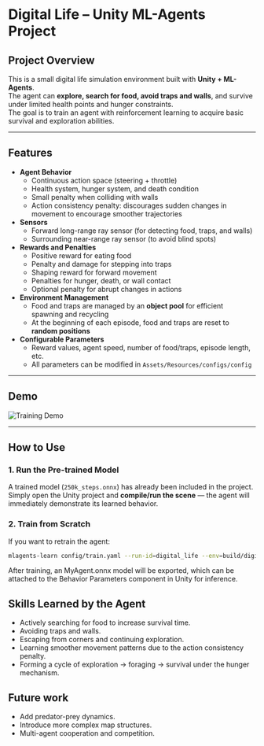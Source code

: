 # Digital Life – Unity ML-Agents Project

## Project Overview
This is a small digital life simulation environment built with **Unity + ML-Agents**.  
The agent can **explore, search for food, avoid traps and walls**, and survive under limited health points and hunger constraints.  
The goal is to train an agent with reinforcement learning to acquire basic survival and exploration abilities.  

---

## Features
- **Agent Behavior**
  - Continuous action space (steering + throttle)  
  - Health system, hunger system, and death condition  
  - Small penalty when colliding with walls  
  - Action consistency penalty: discourages sudden changes in movement to encourage smoother trajectories  
- **Sensors**
  - Forward long-range ray sensor (for detecting food, traps, and walls)  
  - Surrounding near-range ray sensor (to avoid blind spots)  
- **Rewards and Penalties**
  - Positive reward for eating food  
  - Penalty and damage for stepping into traps  
  - Shaping reward for forward movement  
  - Penalties for hunger, death, or wall contact  
  - Optional penalty for abrupt changes in actions  
- **Environment Management**
  - Food and traps are managed by an **object pool** for efficient spawning and recycling  
  - At the beginning of each episode, food and traps are reset to **random positions**  
- **Configurable Parameters**
  - Reward values, agent speed, number of food/traps, episode length, etc.  
  - All parameters can be modified in `Assets/Resources/configs/config`  

---

## Demo
![Training Demo](Assets/demo.gif)

---

## How to Use
### 1. Run the Pre-trained Model
A trained model (`250k_steps.onnx`) has already been included in the project.  
Simply open the Unity project and **compile/run the scene** — the agent will immediately demonstrate its learned behavior.

### 2. Train from Scratch
If you want to retrain the agent:  
```bash
mlagents-learn config/train.yaml --run-id=digital_life --env=build/digital_life.exe --force
```
After training, an MyAgent.onnx model will be exported, which can be attached to the Behavior Parameters component in Unity for inference.


## Skills Learned by the Agent
- Actively searching for food to increase survival time.
- Avoiding traps and walls.
- Escaping from corners and continuing exploration.
- Learning smoother movement patterns due to the action consistency penalty.
- Forming a cycle of exploration → foraging → survival under the hunger mechanism.

## Future work
- Add predator-prey dynamics.
- Introduce more complex map structures.
- Multi-agent cooperation and competition.


